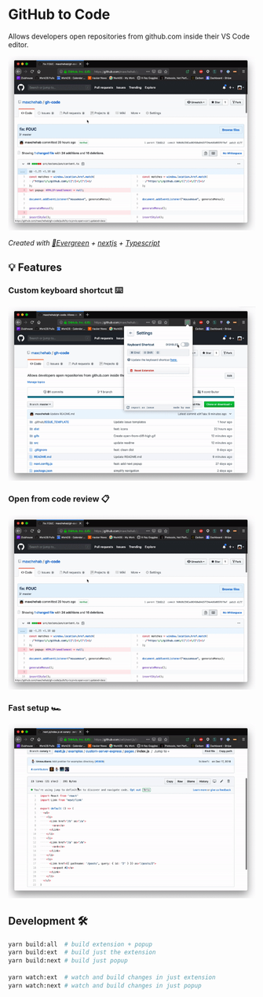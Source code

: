# GitHub to Code

Allows developers open repositories from github.com inside their VS Code editor.

<p align="center">
  <img width="720"  src="/gifs/open-from-code-review.gif">
</p>

_Created with [🌲Evergreen](https://evergreen.segment.io) + [nextjs](https://nextjs.org/) + [Typescript](http://www.typescriptlang.org/)_

## 💡 Features 

### Custom keyboard shortcut ⌨️  
<p align="left">
  <img width="720"  src="/gifs/keyboard-shortcut.gif">
</p>

### Open from code review 📋
<p align="center">
  <img width="720"  src="/gifs/open-from-code-review.gif">
</p>

### Fast setup  🏎️ 
<p align="center">
  <img width="720"  src="/gifs/open-from-file.gif">
</p>


## Development 🛠️

```bash
yarn build:all  # build extension + popup
yarn build:ext  # build just the extension
yarn build:next # build just popup

yarn watch:ext  # watch and build changes in just extension
yarn watch:next # watch and build changes in just popup
```
